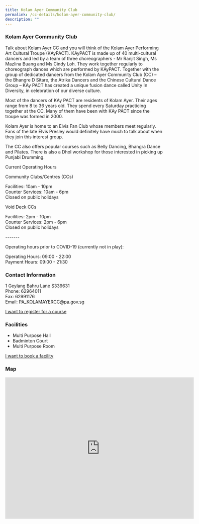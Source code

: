 ```yaml
---
title: Kolam Ayer Community Club
permalink: /cc-details/kolam-ayer-community-club/
description: ""
---
```

### Kolam Ayer Community Club

Talk about Kolam Ayer CC and you will think of the Kolam Ayer Performing Art Cultural Troupe (KAyPACT). KAyPACT is made up of 40 multi-cultural dancers and led by a team of three choreographers - Mr Ranjit Singh, Ms Mazlina Buang and Ms Cindy Loh. They work together regularly to choreograph dances which are performed by KAyPACT. Together with the group of dedicated dancers from the Kolam Ayer Community Club (CC) – the Bhangre D Sitare, the Atrika Dancers and the Chinese Cultural Dance Group – KAy PACT has created a unique fusion dance called Unity In Diversity, in celebration of our diverse culture.

Most of the dancers of KAy PACT are residents of Kolam Ayer. Their ages range from 8 to 36 years old. They spend every Saturday practicing together at the CC. Many of them have been with KAy PACT since the troupe was formed in 2000.

Kolam Ayer is home to an Elvis Fan Club whose members meet regularly. Fans of the late Elvis Presley would definitely have much to talk about when they join this interest group.

The CC also offers popular courses such as Belly Dancing, Bhangra Dance and Pilates. There is also a Dhol workshop for those interested in picking up Punjabi Drumming.

Current Operating Hours  
  
Community Clubs/Centres (CCs)  
  
Facilities: 10am - 10pm  
Counter Services: 10am - 6pm  
Closed on public holidays  
  
Void Deck CCs  
  
Facilities: 2pm - 10pm  
Counter Services: 2pm - 6pm  
Closed on public holidays  
  
\-------  
  
Operating hours prior to COVID-19 (currently not in play):

Operating Hours: 09:00 - 22:00  
Payment Hours: 09:00 - 21:30

### Contact Information

1 Geylang Bahru Lane S339631  
Phone: 62964011  
Fax: 62991176  
Email: [PA\_KOLAMAYERCC@pa.gov.sg](mailto:PA_KOLAMAYERCC@pa.gov.sg)  

[I want to register for a course](https://www.onepa.gov.sg/)

### Facilities

*   Multi Purpose Hall
*   Badminton Court
*   Multi Purpose Room

[I want to book a facility](https://www.onepa.gov.sg/)

### Map
<iframe src="https://www.google.com/maps/embed?pb=!1m18!1m12!1m3!1d3988.7526830317843!2d103.86758991533098!3d1.3242666620245798!2m3!1f0!2f0!3f0!3m2!1i1024!2i768!4f13.1!3m3!1m2!1s0x31da182afaaaaaab%3A0x4f6327ef681efcb8!2sKolam%20Ayer%20Community%20Club!5e0!3m2!1sen!2ssg!4v1661240807749!5m2!1sen!2ssg" width="600" height="450" style="border:0;" allowfullscreen="" loading="lazy" ></iframe>